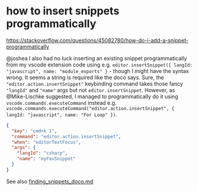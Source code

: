 # how to insert snippets programmatically

https://stackoverflow.com/questions/45082780/how-do-i-add-a-snippet-programmatically

@joshea I also had no luck inserting an existing snippet programmatically from my vscode extension code using e.g. `editor.insertSnippet({ langId: "javascript", name: "module_exports" }` - though I might have the syntax wrong. It seems a string is required like the doco says. Sure, the `"editor.action.insertSnippet"` keybinding command takes those fancy `"langId"` and `"name"` args but not `editor.insertSnippet`. However, as @Mike-Lischke suggested, I managed to programmatically do it using `vscode.commands.executeCommand` instead e.g. `vscode.commands.executeCommand("editor.action.insertSnippet", { langId: "javascript", name: "For Loop" })`.

```json
{
  "key": "cmd+k 1",
  "command": "editor.action.insertSnippet",
  "when": "editorTextFocus",
  "args": {
    "langId": "csharp",
    "name": "myFavSnippet"
  }
}
```

See also [finding_snippets_doco.md](finding_snippets.md)
